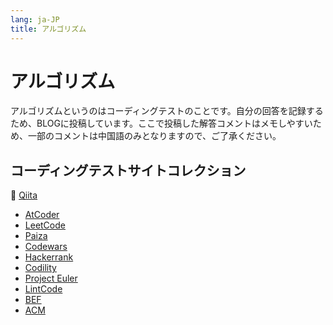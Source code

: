```yaml
---
lang: ja-JP
title: アルゴリズム
---
```


# アルゴリズム

アルゴリズムというのはコーディングテストのことです。自分の回答を記録するため、BLOGに投稿しています。ここで投稿した解答コメントはメモしやすいため、一部のコメントは中国語のみとなりますので、ご了承ください。



## コーディングテストサイトコレクション

📡  [Qiita](https://qiita.com/kensoz/items/931483d42974ba2f183d)

+ [AtCoder](https://atcoder.jp/?lang=ja)
+ [LeetCode](https://leetcode.com/problemset/all/)
+ [Paiza](https://paiza.jp/)
+ [Codewars](https://www.codewars.com/dashboard)
+ [Hackerrank](https://www.hackerrank.com/dashboard)
+ [Codility](https://app.codility.com/programmers/)
+ [Project Euler](https://projecteuler.net/)
+ [LintCode](https://www.lintcode.com/)
+ [BEF](https://bigfrontend.dev/)
+ [ACM](https://acm.timus.ru/)

